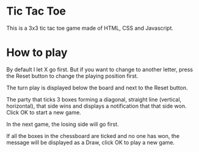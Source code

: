 # Tic Tac Toe
This is a 3x3 tic tac toe game made of HTML, CSS and Javascript.

# How to play
By default I let X go first. But if you want to change to another letter, press the Reset button to change the playing position first.

The turn play is displayed below the board and next to the Reset button.

The party that ticks 3 boxes forming a diagonal, straight line (vertical, horizontal), that side wins and displays a notification that that side won. Click OK to start a new game.

In the next game, the losing side will go first.

If all the boxes in the chessboard are ticked and no one has won, the message will be displayed as a Draw, click OK to play a new game.
